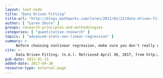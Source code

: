 ```yaml
---
layout: leaf-node
title: "Data Driven Fitting"
title-url: "http://blogs.mathworks.com/loren/2011/01/13/data-driven-fitting/"
author: [ "Loren Shure" ]
groups: research-principles-and-methodologies
categories: [ "quantitative-research" ]
topics: [ "advanced-stats-non-linear-regression" ]
summary: >
     Before choosing nonlinear regression, make sure you don't really need another kind of regression. Also read about how nonlinear regression differs from linear regression.
cite: >
     Data Driven Fitting. (n.d.). Retrieved April 30, 2017, from http://blogs.mathworks.com/loren/2011/01/13/data-driven-fitting/
pub-date: 2011-01-13
added-date: 2017-04-30
resource-type: external-page
---
```

